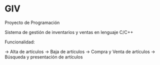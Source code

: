 # GIV

Proyecto de Programación

Sistema de gestión de inventarios y ventas en lenguaje C/C++

Funcionalidad:

-> Alta de artículos
-> Baja de artículos
-> Compra y Venta de artículos
-> Búsqueda y presentación de artículos
